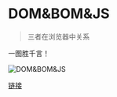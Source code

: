 # DOM&BOM&JS
> 三者在浏览器中关系

一图胜千言！

![DOM&BOM&JS]()

[链接](https://www.w3cplus.com/javascript/browser-and-the-dom.html)